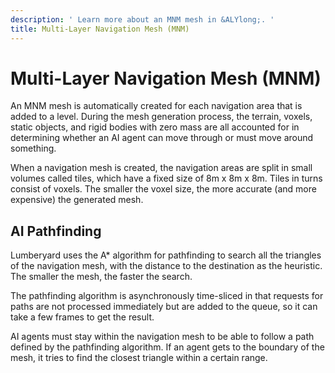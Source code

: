 ```yaml
---
description: ' Learn more about an MNM mesh in &ALYlong;. '
title: Multi-Layer Navigation Mesh (MNM)
---
```

# Multi\-Layer Navigation Mesh \(MNM\)<a name="ai-nav-mesh"></a>

An MNM mesh is automatically created for each navigation area that is added to a level\. During the mesh generation process, the terrain, voxels, static objects, and rigid bodies with zero mass are all accounted for in determining whether an AI agent can move through or must move around something\.

When a navigation mesh is created, the navigation areas are split in small volumes called tiles, which have a fixed size of 8m x 8m x 8m\. Tiles in turns consist of voxels\. The smaller the voxel size, the more accurate \(and more expensive\) the generated mesh\. 

## AI Pathfinding<a name="ai-nav-mesh-pathfinding"></a>

Lumberyard uses the A\* algorithm for pathfinding to search all the triangles of the navigation mesh, with the distance to the destination as the heuristic\. The smaller the mesh, the faster the search\.

The pathfinding algorithm is asynchronously time\-sliced in that requests for paths are not processed immediately but are added to the queue, so it can take a few frames to get the result\.

AI agents must stay within the navigation mesh to be able to follow a path defined by the pathfinding algorithm\. If an agent gets to the boundary of the mesh, it tries to find the closest triangle within a certain range\.